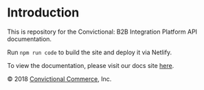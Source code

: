 # Introduction

This is repository for the Convictional: B2B Integration Platform API documentation.

Run `npm run code` to build the site and deploy it via Netlify.

To view the documentation, please visit our docs site [here](http://docs.convictional.com).

© 2018 [Convictional Commerce](https://convictional.com), Inc.


